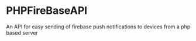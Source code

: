 # PHPFireBaseAPI
An API for easy sending of firebase push notifications to devices from a php based server
